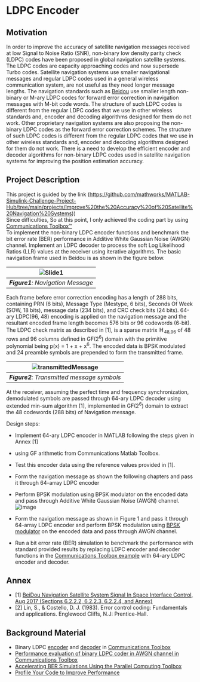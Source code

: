 # LDPC Encoder


## Motivation

In order to improve the accuracy of satellite navigation messages received at low Signal to Noise Ratio (SNR), non-binary low density parity check (LDPC) codes have been proposed in global navigation satellite systems.
The LDPC codes are capacity approaching codes and now supersede Turbo codes. Satellite navigation systems use smaller navigational messages and regular LDPC codes used in a general wireless communication system, are not useful as they need longer message lengths. The navigation standards such as [Beidou](https://en.wikipedia.org/wiki/BeiDou) use smaller length non-binary or M-ary LDPC codes for forward error correction in navigation messages with M-bit code words. The structure of such LDPC codes is different from the regular LDPC codes that we use in other wireless standards and, encoder and decoding algorithms designed for them do not work. Other proprietary navigation systems are also proposing the non-binary LDPC codes as the forward error correction schemes. The structure of such LDPC codes is different from the regular LDPC codes that we use in other wireless standards and, encoder and decoding algorithms designed for them do not work. There is a need to develop the efficient encoder and decoder algorithms for non-binary LDPC codes used in satellite navigation systems for improving the position estimation accuracy.

## Project Description

This project is guided by the link (https://github.com/mathworks/MATLAB-Simulink-Challenge-Project-Hub/tree/main/projects/Improve%20the%20Accuracy%20of%20Satellite%20Navigation%20Systems))  
Since difficulties, So at this point, I only achieved the coding part by using [Communications Toolbox™](https://www.mathworks.com/help/comm/)  
To implement the non-binary LDPC encoder functions and benchmark the bit error rate (BER) performance in Additive White Gaussian Noise (AWGN) channel.
Implement an LDPC decoder to process the soft Log Likelihood Ratios (LLR) values at the receiver using iterative algorithms. 
The basic navigation frame used in Beidou is as shown in the figure below.

| ![Slide1](https://github.com/user-attachments/assets/eafb0385-728c-4b43-9087-a6c01958788f) | 
|:--:| 
| ***Figure1**: Navigation Message* |

Each frame before error correction encoding has a length of 288 bits, containing PRN (6 bits), Message Type (Mestype, 6 bits), Seconds Of Week (SOW, 18 bits), message data (234 bits), and CRC check bits (24 bits). 64-ary LDPC(96, 48) encoding is applied on the navigation message and the resultant encoded frame length becomes 576 bits or 96 codewords (6-bit). The LDPC check matrix as described in [1], is a sparse matrix Ｈ<sub>48,96</sub> of 48 rows and 96 columns defined in GF(2<sup>6</sup>) domain with the primitive polynomial being p(x) = 1 + x + x<sup>6</sup>. The encoded data is BPSK modulated and 24 preamble symbols are prepended to form the transmitted frame.

| ![transmittedMessage](transmittedMessage.png) | 
|:--:| 
| ***Figure2**: Transmitted message symbols* |

At the receiver, assuming the perfect time and frequency synchronization, demodulated symbols are passed through 64-ary LDPC decoder using extended min-sum algorithm [1], implemented in GF(2<sup>6</sup>) domain to extract the 48 codewords (288 bits) of Navigation message. 

Design steps:
-	Implement 64-ary LDPC encoder in MATLAB following the steps given in Annex [1]
-	using GF arithmetic from Communications Matlab Toolbox.
-	Test this encoder data using the reference values provided in [1].
-	Form the navigation message as shown the following chapters and pass it through 64-array LDPC encoder
-	Perform BPSK modulation using BPSK modulator on the encoded data and pass through Additive White Gaussian Noise (AWGN)  channel.
![image](https://github.com/user-attachments/assets/3cf05d35-cb92-426e-923a-6f3335dd5ab6)

-	Form the navigation message as shown in Figure 1 and pass it through 64-array LDPC encoder and perform BPSK modulation using [BPSK modulator](https://in.mathworks.com/help/comm/ref/comm.bpskmodulator-system-object.html) on the encoded data and pass through AWGN channel.  
-	Run a bit error rate (BER) simulation to benchmark the performance with standard provided results by replacing LDPC encoder and decoder functions in the [Communications Toolbox example](https://www.mathworks.com/help/comm/gs/accelerating-ber-simulations-using-the-parallel-computing-toolbox.html) with 64-ary LDPC encoder and decoder. 




## Annex
- [1] [BeiDou Navigation Satellite System Signal In Space Interface Control, Aug 2017 (Sections 6.2.2.2, 6.2.2.3, 6.2.2.4, and Annex)](http://en.beidou.gov.cn/SYSTEMS/ICD/201806/P020180608522414961797.pdf)
- [2] Lin, S., & Costello, D. J. (1983). Error control coding: Fundamentals and applications. Englewood Cliffs, N.J: Prentice-Hall.

## Background Material
- Binary LDPC [encoder](https://www.mathworks.com/help/comm/ref/comm.ldpcencoder-system-object.html) and [decoder](https://www.mathworks.com/help/comm/ref/comm.ldpcdecoder-system-object.html) in [Communications Toolbox](https://www.mathworks.com/help/comm/)
- [Performance evaluation of binary LDPC coder in AWGN channel in Communications Toolbox](https://www.mathworks.com/help/comm/ref/comm.ldpcdecoder-system-object.html#mw_201f2d2d-1059-4774-8e70-4f1a9e0a7cdf)
- [Accelerating BER Simulations Using the Parallel Computing Toolbox](https://www.mathworks.com/help/comm/gs/accelerating-ber-simulations-using-the-parallel-computing-toolbox.html)
- [Profile Your Code to Improve Performance](https://www.mathworks.com/help/matlab/matlab_prog/profiling-for-improving-performance.html)


